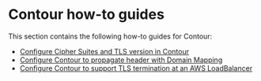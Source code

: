 # Contour how-to guides

This section contains the following how-to guides for Contour:

- [Configure Cipher Suites and TLS version in Contour](./configuring-cipher-suites-and-tls-version.hbs.md)
- [Configure Contour to propagate header with Domain Mapping](./configuring-contour-with-domainmapping.hbs.md)
- [Configure Contour to support TLS termination at an AWS LoadBalancer](./configuring-contour-with-loadbalancer-tls-termination.hbs.md)
